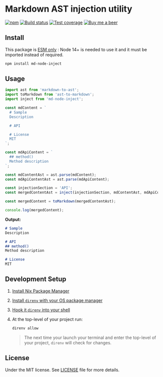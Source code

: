 # Markdown AST injection utility

[![npm](https://img.shields.io/npm/v/md-node-inject.svg)](https://www.npmjs.com/package/md-node-inject)
[![Build status](https://gitlab.com/demsking/md-node-inject/badges/master/pipeline.svg)](https://gitlab.com/demsking/md-node-inject/pipelines)
[![Test coverage](https://gitlab.com/demsking/md-node-inject/badges/master/coverage.svg)](https://gitlab.com/demsking/md-node-inject/pipelines)
[![Buy me a beer](https://img.shields.io/badge/Buy%20me-a%20beer-1f425f.svg)](https://www.buymeacoffee.com/demsking)

## Install

This package is [ESM only](https://gist.github.com/sindresorhus/a39789f98801d908bbc7ff3ecc99d99c)
: Node 14+ is needed to use it and it must be imported instead of required.

```sh
npm install md-node-inject
```

## Usage

```js
import ast from 'markdown-to-ast';
import toMarkdown from 'ast-to-markdown';
import inject from 'md-node-inject';

const mdContent = `
  # Sample
  Description

  # API

  # License
  MIT
`;

const mdApiContent = `
  ## method()
  Method description
`;

const mdContentAst = ast.parse(mdContent);
const mdApiContentAst = ast.parse(mdApiContent);

const injectionSection = 'API';
const mergedContentAst = inject(injectionSection, mdContentAst, mdApiContentAst);

const mergedContent = toMarkdown(mergedContentAst);

console.log(mergedContent);
```

**Output:**

```md
# Sample
Description

# API
## method()
Method description

# License
MIT
```

## Development Setup

1. [Install Nix Package Manager](https://nixos.org/manual/nix/stable/installation/installing-binary.html)

2. [Install `direnv` with your OS package manager](https://direnv.net/docs/installation.html#from-system-packages)

3. [Hook it `direnv` into your shell](https://direnv.net/docs/hook.html)

4. At the top-level of your project run:

   ```sh
   direnv allow
   ```

   > The next time your launch your terminal and enter the top-level of your
   > project, `direnv` will check for changes.

## License

Under the MIT license. See [LICENSE](https://gitlab.com/demsking/md-node-inject/blob/master/LICENSE) file for more details.
